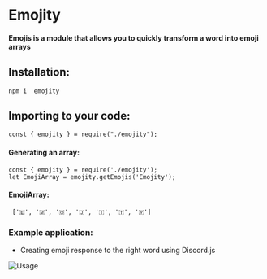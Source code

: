 # Emojity
#### Emojis is a module that allows you to quickly transform a word into emoji arrays

## Installation:
`npm i  emojity`
## Importing to your code:
`const { emojity } = require("./emojity");`

#### Generating an array:
    const { emojity } = require('./emojity');
    let EmojiArray = emojity.getEmojis('Emojity');
#### **EmojiArray:**
` ['🇪', '🇲', '🇴', '🇯', '🇮', '🇹', '🇾']`

### Example application:
- Creating emoji response to the right word using Discord.js

![Usage](https://i.ibb.co/LRZLVtq/obraz-2020-10-31-225613.png "Usage")
